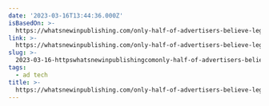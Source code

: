 ```yaml
---
date: '2023-03-16T13:44:36.000Z'
isBasedOn: >-
  https://whatsnewinpublishing.com/only-half-of-advertisers-believe-legitimate-news-doesnt-pose-a-significant-brand-safety-risk/
link: >-
  https://whatsnewinpublishing.com/only-half-of-advertisers-believe-legitimate-news-doesnt-pose-a-significant-brand-safety-risk/
slug: >-
  2023-03-16-httpswhatsnewinpublishingcomonly-half-of-advertisers-believe-legitimate-news-doesnt-pose-a-significant-brand-safety-risk
tags:
  - ad tech
title: >-
  https://whatsnewinpublishing.com/only-half-of-advertisers-believe-legitimate-news-doesnt-pose-a-significant-brand-safety-risk/
---
```


